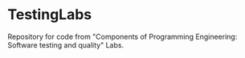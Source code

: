 # TestingLabs
Repository for code from "Components of Programming Engineering: Software testing and quality" Labs.
